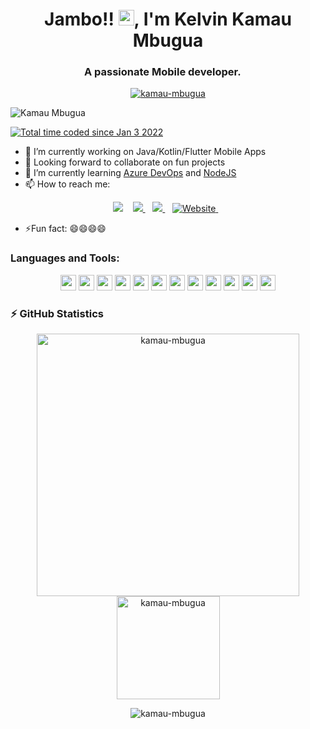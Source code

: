 <h1 align="center">Jambo!! <img src="https://media.giphy.com/media/hvRJCLFzcasrR4ia7z/giphy.gif" width="25px">, I'm Kelvin Kamau Mbugua</h1>
<h3 align="center">A passionate Mobile developer. <img src="https://image.flaticon.com/icons/svg/630/630611.svg" width="14"/> </h3>
<p align="center"> <a href="https://github.com/ryo-ma/github-profile-trophy"><img src="https://github-profile-trophy.vercel.app/?username=kamau-mbugua" alt="kamau-mbugua" /></a> </p>
<p align="left"> <img src="https://komarev.com/ghpvc/?username=kamau-mbugua" alt="Kamau Mbugua" /> </p>

<a href="https://wakatime.com/@679b25b4-7f3e-48b7-b72c-361b3df1a07d"><img src="https://wakatime.com/badge/user/679b25b4-7f3e-48b7-b72c-361b3df1a07d.svg" alt="Total time coded since Jan 3 2022" /></a>

- 🔭 I’m currently working on Java/Kotlin/Flutter Mobile Apps
- 👯 Looking forward to collaborate on fun projects
- 🌱 I’m currently learning [Azure DevOps](https://azure.microsoft.com/en-us/services/devops/)  and [NodeJS](https://nodejs.org/en/) 
- 📫 How to reach me:
<p align="center"
<a href="https://twitter.com/mbuguakamau_">
    <img src="https://img.shields.io/badge/Twitter-1DA1F2?style=for-the-badge&logo=twitter&logoColor=white" />    
  </a>&nbsp;&nbsp;
 <a href="https://linkedin.com/in/kamau-mbugua-765a20141/">
    <img src="https://img.shields.io/badge/linkedin-%230077B5.svg?&style=for-the-badge&logo=linkedin&logoColor=white" />
  </a>&nbsp;&nbsp;
  <a href="kelvinkamaumbugua@gmail.com">
    <img src="https://img.shields.io/badge/Gmail-D14836?style=for-the-badge&logo=gmail&logoColor=white" />
  </a>&nbsp;&nbsp;
   <a href="https://kamau-mbugua.github.io/">
  <img alt="Website" src="https://img.shields.io/website?down_color=lightgrey&down_message=offline&style=for-the-badge&up_color=blue&up_message=online&url=https%3A%2F%2Fkamau-mbugua.github.io%2F" />
    </a>&nbsp;&nbsp;
 </p>
 
- ⚡Fun fact: 😄😄😄😄

### Languages and Tools:

<p align="center">
<img src="https://img.shields.io/badge/Kotlin-0095D5?&style=for-the-badge&logo=kotlin&logoColor=white" height="25"/>
<img src="https://img.shields.io/badge/Java-ED8B00?style=for-the-badge&logo=java&logoColor=white" height="25"/>
<img src="https://img.shields.io/badge/firebase-ffca28?style=for-the-badge&logo=firebase&logoColor=white" height="25"/>
<img src="https://img.shields.io/badge/Git-F05032?style=for-the-badge&logo=git&logoColor=white" height="25"/>
<img src="https://img.shields.io/badge/Postman-FF6C37?style=for-the-badge&logo=Postman&logoColor=white" height="25"/>
<img src="https://img.shields.io/badge/Google_Cloud-4285F4?style=for-the-badge&logo=google-cloud&logoColor=white" height="25"/>
<img src="https://img.shields.io/badge/mysql-4479A1.svg?&style=for-the-badge&logo=mysql&logoColor=white" height="25"/>
<img src="https://img.shields.io/badge/xampp-FB7A24.svg?&style=for-the-badge&logo=xampp&logoColor=white" height="25"/>
<img src="https://img.shields.io/badge/Visual_Studio_Code-0078D4?style=for-the-badge&logo=visual%20studio%20code&logoColor=white" height="25"/>
<img src="https://img.shields.io/badge/Microsoft_Azure-0089D6?style=for-the-badge&logo=microsoft-azure&logoColor=white" height="25"/>
<img src="https://img.shields.io/badge/sqlite-7CBEE4.svg?&style=for-the-badge&logo=sqlite&logoColor=white" height="25"/>
<img src="https://img.shields.io/badge/Android-3DDC84?style=for-the-badge&logo=android&logoColor=white" height="25"/>
</p>

### ⚡ GitHub Statistics

<p align="center"> 
    <img src="https://github-readme-stats.vercel.app/api?username=kamau-mbugua&count_private=true&show_icons=true&theme=buefy" alt="kamau-mbugua" width="420"/> 
    <img src="https://github-readme-stats.vercel.app/api/top-langs/?username=kamau-mbugua&hide=jupyter%20notebook&langs_count=8&layout=compact&theme=buefy" alt="kamau-mbugua" height="165" />
 </p>
 
 <p align="center"><img align="center" src="https://github-readme-streak-stats.herokuapp.com/?user=kamau-mbugua&" alt="kamau-mbugua" /></p>


<!--
**kamau-mbugua/kamau-mbugua** is a ✨ _special_ ✨ repository because its `README.md` (this file) appears on your GitHub profile.

Here are some ideas to get you started:

- 🔭 I’m currently working on ...
- 🌱 I’m currently learning ...
- 👯 I’m looking to collaborate on ...
- 🤔 I’m looking for help with ...
- 💬 Ask me about ...
- 📫 How to reach me:
- 
- 😄 Pronouns: ...
- ⚡ Fun fact: ...
-->

